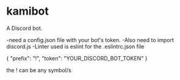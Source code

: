 # kamibot

A Discord bot. 

-need a config.json file with your bot's token.
-Also need to import discord.js
-Linter used is eslint for the .eslintrc.json file


{
    "prefix": "!",
    "token": "YOUR_DISCORD_BOT_TOKEN"
}

the ! can be any symbol/s
